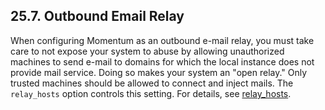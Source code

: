 ## 25.7. Outbound Email Relay

When configuring Momentum as an outbound e-mail relay, you must take care to not expose your system to abuse by allowing unauthorized machines to send e-mail to domains for which the local instance does not provide mail service. Doing so makes your system an "open relay." Only trusted machines should be allowed to connect and inject mails. The `relay_hosts` option controls this setting. For details, see [relay_hosts](conf.ref.relay_hosts.php "relay_hosts").
